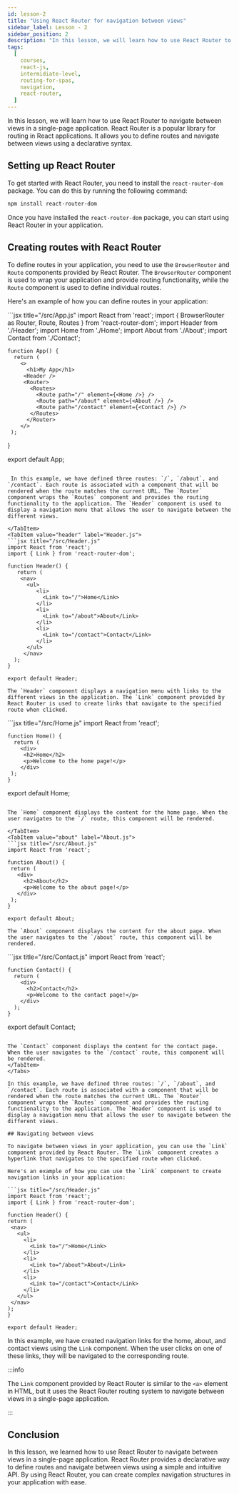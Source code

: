 ```yaml
---
id: lesson-2
title: "Using React Router for navigation between views"
sidebar_label: Lesson - 2
sidebar_position: 2
description: "In this lesson, we will learn how to use React Router to navigate between views in a single-page application."
tags:
  [
    courses,
    react-js,
    intermidiate-level,
    routing-for-spas,
    navigation,
    react-router,
  ]
---
```


In this lesson, we will learn how to use React Router to navigate between views in a single-page application. React Router is a popular library for routing in React applications. It allows you to define routes and navigate between views using a declarative syntax. 

## Setting up React Router

To get started with React Router, you need to install the `react-router-dom` package. You can do this by running the following command:

```bash
npm install react-router-dom
```

Once you have installed the `react-router-dom` package, you can start using React Router in your application.

## Creating routes with React Router

To define routes in your application, you need to use the `BrowserRouter` and `Route` components provided by React Router. The `BrowserRouter` component is used to wrap your application and provide routing functionality, while the `Route` component is used to define individual routes.

Here's an example of how you can define routes in your application:

<Tabs>
  <TabItem value="app" label="App.js">
    ```jsx title="/src/App.js"
    import React from 'react';
    import { BrowserRouter as Router, Route, Routes } from 'react-router-dom';
    import Header from './Header';
    import Home from './Home';
    import About from './About';
    import Contact from './Contact';

    function App() {
      return (
        <>
          <h1>My App</h1>
         <Header />
         <Router>
           <Routes>
             <Route path="/" element={<Home />} />
             <Route path="/about" element={<About />} />
             <Route path="/contact" element={<Contact />} />
           </Routes>
          </Router>
        </>
     );
   }

   export default App;
   ```

    In this example, we have defined three routes: `/`, `/about`, and `/contact`. Each route is associated with a component that will be rendered when the route matches the current URL. The `Router` component wraps the `Routes` component and provides the routing functionality to the application. The `Header` component is used to display a navigation menu that allows the user to navigate between the different views. 

  </TabItem>
  <TabItem value="header" label="Header.js">
   ```jsx title="/src/Header.js"
   import React from 'react';
   import { Link } from 'react-router-dom';

   function Header() {
      return (
       <nav>
         <ul>
            <li>
              <Link to="/">Home</Link>
            </li>
            <li>
              <Link to="/about">About</Link>
            </li>
            <li>
              <Link to="/contact">Contact</Link>
            </li>
         </ul>
        </nav>
     );
   }

   export default Header;
   ```

    The `Header` component displays a navigation menu with links to the different views in the application. The `Link` component provided by React Router is used to create links that navigate to the specified route when clicked.
  
  </TabItem>
  <TabItem value="home" label="Home.js">
    ```jsx title="/src/Home.js"
    import React from 'react';

    function Home() {
      return (
        <div>
         <h2>Home</h2>
         <p>Welcome to the home page!</p>
        </div>
     );
    }

   export default Home;
   ```

   The `Home` component displays the content for the home page. When the user navigates to the `/` route, this component will be rendered.

  </TabItem>
  <TabItem value="about" label="About.js">
   ```jsx title="/src/About.js"
   import React from 'react';

   function About() {
    return (
      <div>
        <h2>About</h2>
        <p>Welcome to the about page!</p>
      </div>
    );
   }

   export default About;
   ```

    The `About` component displays the content for the about page. When the user navigates to the `/about` route, this component will be rendered.

  </TabItem>
  <TabItem value="contact" label="Contact.js">
    ```jsx title="/src/Contact.js"
    import React from 'react';

    function Contact() {
      return (
        <div>
          <h2>Contact</h2>
          <p>Welcome to the contact page!</p>
        </div>
      );
    }

   export default Contact;
   ```

   The `Contact` component displays the content for the contact page. When the user navigates to the `/contact` route, this component will be rendered.
  </TabItem>
</Tabs>

In this example, we have defined three routes: `/`, `/about`, and `/contact`. Each route is associated with a component that will be rendered when the route matches the current URL. The `Router` component wraps the `Routes` component and provides the routing functionality to the application. The `Header` component is used to display a navigation menu that allows the user to navigate between the different views.

## Navigating between views

To navigate between views in your application, you can use the `Link` component provided by React Router. The `Link` component creates a hyperlink that navigates to the specified route when clicked. 

Here's an example of how you can use the `Link` component to create navigation links in your application:

```jsx title="/src/Header.js"
import React from 'react';
import { Link } from 'react-router-dom';

function Header() {
  return (
    <nav>
      <ul>
        <li>
          <Link to="/">Home</Link>
        </li>
        <li>
          <Link to="/about">About</Link>
        </li>
        <li>
          <Link to="/contact">Contact</Link>
        </li>
      </ul>
    </nav>
  );
}

export default Header;
```

In this example, we have created navigation links for the home, about, and contact views using the `Link` component. When the user clicks on one of these links, they will be navigated to the corresponding route.

:::info

The `Link` component provided by React Router is similar to the `<a>` element in HTML, but it uses the React Router routing system to navigate between views in a single-page application.

:::

## Conclusion

In this lesson, we learned how to use React Router to navigate between views in a single-page application. React Router provides a declarative way to define routes and navigate between views using a simple and intuitive API. By using React Router, you can create complex navigation structures in your application with ease.